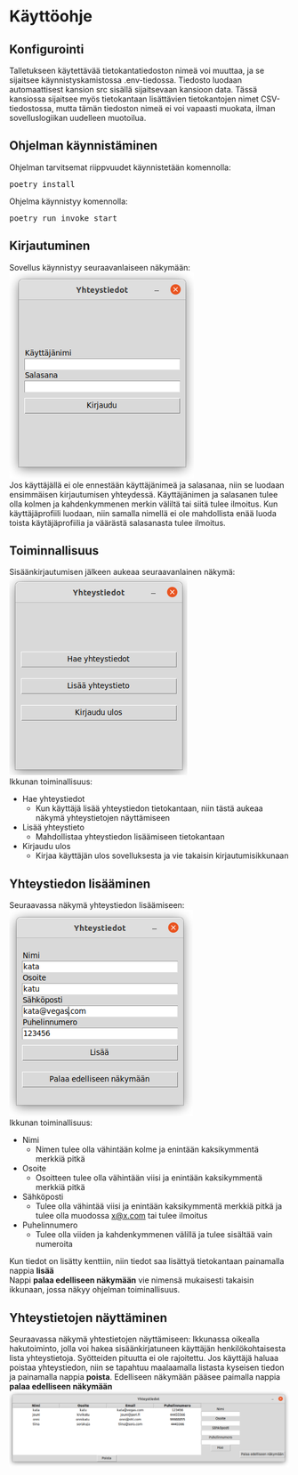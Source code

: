 # Käyttöohje

## Konfigurointi
Talletukseen käytettävää tietokantatiedoston nimeä voi muuttaa, ja se sijaitsee käynnistyskamistossa .env-tiedossa. Tiedosto luodaan automaattisest kansion src 
sisällä sijaitsevaan kansioon data. Tässä kansiossa sijaitsee myös tietokantaan lisättävien tietokantojen nimet CSV-tiedostossa, mutta tämän tiedoston nimeä ei voi
vapaasti muokata, ilman sovelluslogiikan uudelleen muotoilua.

## Ohjelman käynnistäminen
Ohjelman tarvitsemat riippvuudet käynnistetään komennolla:
<pre>poetry install</pre>
Ohjelma käynnistyy komennolla:
<pre>poetry run invoke start</pre>

## Kirjautuminen
Sovellus käynnistyy seuraavanlaiseen näkymään: <br>
![logio](https://github.com/vaisajuh/ot-harjoitustyo/blob/master/dokumentaatio/kuvat/login.png) <br>
Jos käyttäjällä ei ole ennestään käyttäjänimeä ja salasanaa, niin se luodaan ensimmäisen kirjautumisen yhteydessä. Käyttäjänimen ja salasanen tulee olla kolmen ja
kahdenkymmenen merkin väliltä tai siitä tulee ilmoitus. Kun käyttäjäprofiili luodaan, niin samalla nimellä ei ole mahdollista enää luoda toista käytäjäprofiilia
ja väärästä salasanasta tulee ilmoitus.

## Toiminnallisuus
Sisäänkirjautumisen jälkeen aukeaa seuraavanlainen näkymä:<br>
![functionality](https://github.com/vaisajuh/ot-harjoitustyo/blob/master/dokumentaatio/kuvat/functionality.png)<br>
Ikkunan toiminallisuus:
- Hae yhteystiedot
  - Kun käyttäjä lisää yhteystiedon tietokantaan, niin tästä aukeaa näkymä yhteystietojen näyttämiseen
- Lisää yhteystieto
  - Mahdollistaa yhteystiedon lisäämiseen tietokantaan
- Kirjaudu ulos
  - Kirjaa käyttäjän ulos sovelluksesta ja vie takaisin kirjautumisikkunaan
 
 ## Yhteystiedon lisääminen
 Seuraavassa näkymä yhteystiedon lisäämiseen:<br>
 ![add_contact](https://github.com/vaisajuh/ot-harjoitustyo/blob/master/dokumentaatio/kuvat/add_contact.png)<br>
 Ikkunan toiminallisuus:
 - Nimi
   - Nimen tulee olla vähintään kolme ja enintään kaksikymmentä merkkiä pitkä
 - Osoite
   - Osoitteen tulee olla vähintään viisi ja enintään kaksikymmentä merkkiä pitkä
 - Sähköposti
   - Tulee olla vähintää viisi ja enintään kaksikymmentä merkkiä pitkä ja tulee olla muodossa x@x.com tai tulee ilmoitus
 - Puhelinnumero
   - Tulee olla viiden ja kahdenkymmenen välillä ja tulee sisältää vain numeroita

Kun tiedot on lisätty kenttiin, niin tiedot saa lisättyä tietokantaan painamalla nappia <strong>lisää</strong> <br>
Nappi <strong>palaa edelliseen näkymään</strong> vie nimensä mukaisesti takaisin ikkunaan, jossa näkyy ohjelman toiminallisuus.
 
 ## Yhteystietojen näyttäminen
 Seuraavassa näkymä yhtestietojen näyttämiseen:
 Ikkunassa oikealla hakutoiminto, jolla voi hakea sisäänkirjatuneen käyttäjän henkilökohtaisesta lista yhteystietoja. Syötteiden pituutta ei ole rajoitettu.
 Jos käyttäjä haluaa poistaa yhteystiedon, niin se tapahtuu maalaamalla listasta kyseisen tiedon ja painamalla nappia <strong>poista</strong>. Edelliseen näkymään
 pääsee paimalla nappia <strong>palaa edelliseen näkymään</strong><br>
 ![show](https://github.com/vaisajuh/ot-harjoitustyo/blob/master/dokumentaatio/kuvat/show_contacts.png)<br>
 




